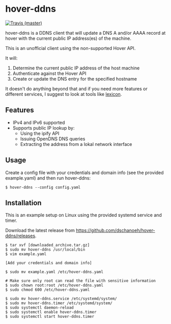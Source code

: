 # hover-ddns

[![Travis (master)](https://travis-ci.com/dschanoeh/hover-ddns.svg?branch=master)](https://travis-ci.com/dschanoeh/hover-ddns)

hover-ddns is a DDNS client that will update a DNS A and/or AAAA record at hover with the current public IP address(es) of the machine.

This is an unofficial client using the non-supported Hover API.

It will:

1. Determine the current public IP address of the host machine
2. Authenticate against the Hover API
3. Create or update the DNS entry for the specified hostname

It doesn't do anything beyond that and if you need more features or different services, I suggest to look at tools like [lexicon](https://github.com/AnalogJ/lexicon).

## Features

* IPv4 and IPv6 supported
* Supports public IP lookup by:
  * Using the ipify API
  * Issuing OpenDNS DNS queries
  * Extracting the address from a lokal network interface

## Usage

Create a config file with your credentials and domain info (see the provided example.yaml) and then run hover-ddns:

    $ hover-ddns --config config.yaml

## Installation

This is an example setup on Linux using the provided systemd service and timer.

Download the latest release from https://github.com/dschanoeh/hover-ddns/releases.

    $ tar xvf [downloaded_archive.tar.gz]
    $ sudo mv hover-ddns /usr/local/bin
    $ vim example.yaml

    [Add your credentials and domain info]

    $ sudo mv example.yaml /etc/hover-ddns.yaml

    # Make sure only root can read the file with sensitive information
    $ sudo chown root:root /etc/hover-ddns.yaml
    $ sudo chmod 600 /etc/hover-ddns.yaml

    $ sudo mv hover-ddns.service /etc/systemd/system/
    $ sudo mv hover-ddns.timer /etc/systemd/system/
    $ sudo systemctl daemon-reload
    $ sudo systemctl enable hover-ddns.timer
    $ sudo systemctl start hover-ddns.timer
